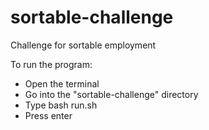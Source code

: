 # sortable-challenge
Challenge for sortable employment

To run the program:
* Open the terminal
* Go into the "sortable-challenge" directory
* Type bash run.sh 
* Press enter
